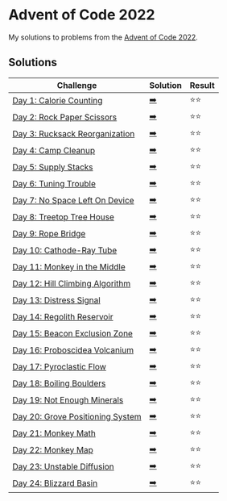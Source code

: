 # Advent of Code 2022

My solutions to problems from the [Advent of Code 2022](https://adventofcode.com/2022/).

## Solutions

| Challenge | Solution | Result |
| --------- | -------- | ------ |
| [Day 1: Calorie Counting](https://adventofcode.com/2022/day/1) | [:arrow_right:](2022/day1.swift) | :star::star: |
| [Day 2: Rock Paper Scissors](https://adventofcode.com/2022/day/2) | [:arrow_right:](2022/day2.swift) | :star::star: |
| [Day 3: Rucksack Reorganization](https://adventofcode.com/2022/day/3) | [:arrow_right:](2022/day3.swift) | :star::star: |
| [Day 4: Camp Cleanup](https://adventofcode.com/2022/day/4) | [:arrow_right:](2022/day4.swift) | :star::star: |
| [Day 5: Supply Stacks](https://adventofcode.com/2022/day/5) | [:arrow_right:](2022/day5.swift) | :star::star: |
| [Day 6: Tuning Trouble](https://adventofcode.com/2022/day/6) | [:arrow_right:](2022/day6.swift) | :star::star: |
| [Day 7: No Space Left On Device](https://adventofcode.com/2022/day/7) | [:arrow_right:](2022/day7.swift) | :star::star: |
| [Day 8: Treetop Tree House](https://adventofcode.com/2022/day/8) | [:arrow_right:](2022/day8.swift) | :star::star: |
| [Day 9: Rope Bridge](https://adventofcode.com/2022/day/9) | [:arrow_right:](2022/day9.swift) | :star::star: |
| [Day 10: Cathode-Ray Tube](https://adventofcode.com/2022/day/10) | [:arrow_right:](2022/day10.swift) | :star::star: |
| [Day 11: Monkey in the Middle](https://adventofcode.com/2022/day/11) | [:arrow_right:](2022/day11.swift) | :star::star: |
| [Day 12: Hill Climbing Algorithm](https://adventofcode.com/2022/day/12) | [:arrow_right:](2022/day12.swift) | :star::star: |
| [Day 13: Distress Signal](https://adventofcode.com/2022/day/13) | [:arrow_right:](2022/day13.swift) | :star::star: |
| [Day 14: Regolith Reservoir](https://adventofcode.com/2022/day/14) | [:arrow_right:](2022/day14.swift) | :star::star: |
| [Day 15: Beacon Exclusion Zone](https://adventofcode.com/2022/day/15) | [:arrow_right:](2022/day15.swift) | :star::star: |
| [Day 16: Proboscidea Volcanium](https://adventofcode.com/2022/day/16) | [:arrow_right:](2022/day16.swift) | :star::star: |
| [Day 17: Pyroclastic Flow](https://adventofcode.com/2022/day/17) | [:arrow_right:](2022/day17.swift) | :star::star: |
| [Day 18: Boiling Boulders](https://adventofcode.com/2022/day/18) | [:arrow_right:](2022/day18.swift) | :star::star: |
| [Day 19: Not Enough Minerals](https://adventofcode.com/2022/day/19) | [:arrow_right:](2022/day19.swift) | :star::star: |
| [Day 20: Grove Positioning System](https://adventofcode.com/2022/day/20) | [:arrow_right:](2022/day20.swift) | :star::star: |
| [Day 21: Monkey Math](https://adventofcode.com/2022/day/21) | [:arrow_right:](2022/day21.swift) | :star::star: |
| [Day 22: Monkey Map](https://adventofcode.com/2022/day/22) | [:arrow_right:](2022/day22.swift) | :star::star: |
| [Day 23: Unstable Diffusion](https://adventofcode.com/2022/day/23) | [:arrow_right:](2022/day23.swift) | :star::star: |
| [Day 24: Blizzard Basin](https://adventofcode.com/2022/day/24) | [:arrow_right:](2022/day24.swift) | :star::star: |
